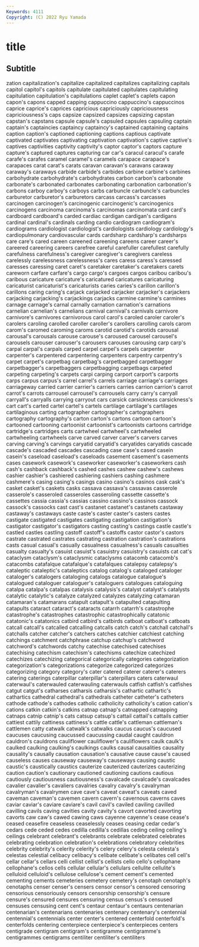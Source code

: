 ```yaml
---
Keywords: 4111
Copyright: (C) 2022 Ryu Yamada
---
```



# title

## Subtitle
zation capitalization's capitalize
capitalized capitalizes capitalizing capitals capitol capitol's capitols capitulate capitulated capitulates
capitulating capitulation capitulation's capitulations caplet caplet's caplets capon capon's capons
capped capping cappuccino cappuccino's cappuccinos caprice caprice's caprices capricious capriciously
capriciousness capriciousness's caps capsize capsized capsizes capsizing capstan capstan's capstans
capsule capsule's capsuled capsules capsuling captain captain's captaincies captaincy captaincy's
captained captaining captains caption caption's captioned captioning captions captious captivate
captivated captivates captivating captivation captivation's captive captive's captives captivities captivity
captivity's captor captor's captors capture capture's captured captures capturing car
car's caracul caracul's carafe carafe's carafes caramel caramel's caramels carapace
carapace's carapaces carat carat's carats caravan caravan's caravans caraway caraway's
caraways carbide carbide's carbides carbine carbine's carbines carbohydrate carbohydrate's carbohydrates
carbon carbon's carbonate carbonate's carbonated carbonates carbonating carbonation carbonation's carbons
carboy carboy's carboys carbs carbuncle carbuncle's carbuncles carburetor carburetor's carburetors
carcass carcass's carcasses carcinogen carcinogen's carcinogenic carcinogenic's carcinogenics carcinogens carcinoma
carcinoma's carcinomas carcinomata card card's cardboard cardboard's carded cardiac cardigan
cardigan's cardigans cardinal cardinal's cardinals carding cardio cardiogram cardiogram's cardiograms
cardiologist cardiologist's cardiologists cardiology cardiology's cardiopulmonary cardiovascular cards cardsharp cardsharp's
cardsharps care care's cared careen careened careening careens career career's
careered careering careers carefree careful carefuller carefullest carefully carefulness carefulness's
caregiver caregiver's caregivers careless carelessly carelessness carelessness's cares caress caress's
caressed caresses caressing caret caret's caretaker caretaker's caretakers carets careworn
carfare carfare's cargo cargo's cargoes cargos caribou caribou's caribous caricature
caricature's caricatured caricatures caricaturing caricaturist caricaturist's caricaturists caries caries's carillon
carillon's carillons caring caring's carjack carjacked carjacker carjacker's carjackers carjacking
carjacking's carjackings carjacks carmine carmine's carmines carnage carnage's carnal carnally
carnation carnation's carnations carnelian carnelian's carnelians carnival carnival's carnivals carnivore
carnivore's carnivores carnivorous carol carol's caroled caroler caroler's carolers caroling
carolled caroller caroller's carollers carolling carols carom carom's caromed caroming
caroms carotid carotid's carotids carousal carousal's carousals carouse carouse's caroused
carousel carousel's carousels carouser carouser's carousers carouses carousing carp carp's
carpal carpal's carpals carped carpel carpel's carpels carpenter carpenter's carpentered
carpentering carpenters carpentry carpentry's carpet carpet's carpetbag carpetbag's carpetbagged carpetbagger
carpetbagger's carpetbaggers carpetbagging carpetbags carpeted carpeting carpeting's carpets carpi carping
carport carport's carports carps carpus carpus's carrel carrel's carrels carriage
carriage's carriages carriageway carried carrier carrier's carriers carries carrion carrion's
carrot carrot's carrots carrousel carrousel's carrousels carry carry's carryall carryall's
carryalls carrying carryout cars carsick carsickness carsickness's cart cart's carted
cartel cartel's cartels cartilage cartilage's cartilages cartilaginous carting cartographer cartographer's
cartographers cartography cartography's carton carton's cartons cartoon cartoon's cartooned cartooning
cartoonist cartoonist's cartoonists cartoons cartridge cartridge's cartridges carts cartwheel cartwheel's
cartwheeled cartwheeling cartwheels carve carved carver carver's carvers carves carving
carving's carvings caryatid caryatid's caryatides caryatids cascade cascade's cascaded cascades
cascading case case's cased casein casein's caseload caseload's caseloads casement
casement's casements cases casework casework's caseworker caseworker's caseworkers cash cash's
cashback cashback's cashed cashes cashew cashew's cashews cashier cashier's cashiered
cashiering cashiers cashing cashmere cashmere's casing casing's casings casino casino's
casinos cask cask's casket casket's caskets casks cassava cassava's cassavas
casserole casserole's casseroled casseroles casseroling cassette cassette's cassettes cassia cassia's
cassias cassino cassino's cassinos cassock cassock's cassocks cast cast's castanet
castanet's castanets castaway castaway's castaways caste caste's caster caster's casters
castes castigate castigated castigates castigating castigation castigation's castigator castigator's castigators
casting casting's castings castle castle's castled castles castling castoff castoff's
castoffs castor castor's castors castrate castrated castrates castrating castration castration's
castrations casts casual casual's casually casualness casualness's casuals casualties casualty
casualty's casuist casuist's casuistry casuistry's casuists cat cat's cataclysm cataclysm's
cataclysmic cataclysms catacomb catacomb's catacombs catafalque catafalque's catafalques catalepsy catalepsy's
cataleptic cataleptic's cataleptics catalog catalog's cataloged cataloger cataloger's catalogers cataloging
catalogs catalogue catalogue's catalogued cataloguer cataloguer's cataloguers catalogues cataloguing catalpa
catalpa's catalpas catalysis catalysis's catalyst catalyst's catalysts catalytic catalytic's catalyze
catalyzed catalyzes catalyzing catamaran catamaran's catamarans catapult catapult's catapulted catapulting
catapults cataract cataract's cataracts catarrh catarrh's catastrophe catastrophe's catastrophes catastrophic
catastrophically catatonic catatonic's catatonics catbird catbird's catbirds catboat catboat's catboats
catcall catcall's catcalled catcalling catcalls catch catch's catchall catchall's catchalls
catcher catcher's catchers catches catchier catchiest catching catchings catchment catchphrase
catchup catchup's catchword catchword's catchwords catchy catechise catechised catechises catechising
catechism catechism's catechisms catechize catechized catechizes catechizing categorical categorically categories
categorization categorization's categorizations categorize categorized categorizes categorizing category category's cater
catered caterer caterer's caterers catering caterings caterpillar caterpillar's caterpillars caters
caterwaul caterwaul's caterwauled caterwauling caterwauls catfish catfish's catfishes catgut catgut's
catharses catharsis catharsis's cathartic cathartic's cathartics cathedral cathedral's cathedrals catheter
catheter's catheters cathode cathode's cathodes catholic catholicity catholicity's cation cation's
cations catkin catkin's catkins catnap catnap's catnapped catnapping catnaps catnip
catnip's cats catsup catsup's cattail cattail's cattails cattier cattiest cattily
cattiness cattiness's cattle cattle's cattleman cattleman's cattlemen catty catwalk catwalk's
catwalks caucus caucus's caucused caucuses caucusing caucussed caucussing caudal caught
cauldron cauldron's cauldrons cauliflower cauliflower's cauliflowers caulk caulk's caulked caulking
caulking's caulkings caulks causal causalities causality causality's causally causation causation's
causative cause cause's caused causeless causes causeway causeway's causeways causing
caustic caustic's caustically caustics cauterize cauterized cauterizes cauterizing caution caution's
cautionary cautioned cautioning cautions cautious cautiously cautiousness cautiousness's cavalcade cavalcade's
cavalcades cavalier cavalier's cavaliers cavalries cavalry cavalry's cavalryman cavalryman's cavalrymen
cave cave's caveat caveat's caveats caved caveman caveman's cavemen cavern
cavern's cavernous caverns caves caviar caviar's caviare caviare's cavil cavil's
caviled caviling cavilled cavilling cavils caving cavities cavity cavity's cavort
cavorted cavorting cavorts caw caw's cawed cawing caws cayenne cayenne's
cease cease's ceased ceasefire ceaseless ceaselessly ceases ceasing cedar cedar's
cedars cede ceded cedes cedilla cedilla's cedillas ceding ceiling ceiling's
ceilings celebrant celebrant's celebrants celebrate celebrated celebrates celebrating celebration celebration's
celebrations celebratory celebrities celebrity celebrity's celerity celerity's celery celery's celesta
celesta's celestas celestial celibacy celibacy's celibate celibate's celibates cell cell's
cellar cellar's cellars celli cellist cellist's cellists cello cello's cellophane
cellophane's cellos cells cellular cellular's cellulars cellulite cellulite's celluloid celluloid's
cellulose cellulose's cement cement's cemented cementing cements cemeteries cemetery cemetery's
cenotaph cenotaph's cenotaphs censer censer's censers censor censor's censored censoring
censorious censoriously censors censorship censorship's censure censure's censured censures censuring
census census's censused censuses censusing cent cent's centaur centaur's centaurs
centenarian centenarian's centenarians centenaries centenary centenary's centennial centennial's centennials center
center's centered centerfold centerfold's centerfolds centering centerpiece centerpiece's centerpieces centers
centigrade centigram centigram's centigramme centigramme's centigrammes centigrams centiliter centiliter's centiliters

